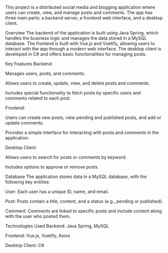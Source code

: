 This project is a distributed social media and blogging application where users can create, view, and manage posts and comments. The app has three main parts: a backend server, a frontend web interface, and a desktop client.

Overview
The backend of the application is built using Java Spring, which handles the business logic and manages the data stored in a MySQL database. The frontend is built with Vue.js and Vuetify, allowing users to interact with the app through a modern web interface. The desktop client is developed in C# and offers basic functionalities for managing posts.

Key Features
Backend:

Manages users, posts, and comments.

Allows users to create, update, view, and delete posts and comments.

Includes special functionality to fetch posts by specific users and comments related to each post.

Frontend:

Users can create new posts, view pending and published posts, and add or update comments.

Provides a simple interface for interacting with posts and comments in the application.

Desktop Client:

Allows users to search for posts or comments by keyword.

Includes options to approve or remove posts.

Database
The application stores data in a MySQL database, with the following key entities:

User: Each user has a unique ID, name, and email.

Post: Posts contain a title, content, and a status (e.g., pending or published).

Comment: Comments are linked to specific posts and include content along with the user who posted them.

Technologies Used
Backend: Java Spring, MySQL

Frontend: Vue.js, Vuetify, Axios

Desktop Client: C#
